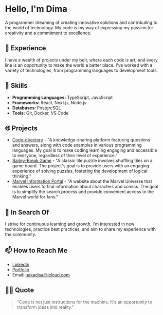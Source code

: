 # Hello, I'm Dima

A programmer dreaming of creating innovative solutions and contributing to the world of technology. My code is my way of expressing my passion for creativity and a commitment to excellence.

## 🚀 Experience

I have a wealth of projects under my belt, where each code is art, and every line is an opportunity to make the world a better place. I've worked with a variety of technologies, from programming languages to development tools.

## 💼 Skills

- **Programming Languages:** TypeScript, JavaScript
- **Frameworks:** React, Next.js, Node.js
- **Databases:** PostgreSQL
- **Tools:** Git, Docker, VS Code

## 🌐 Projects

- [Code-directory](https://code-directory.com/) -  "A knowledge-sharing platform featuring questions and answers, along with code examples in various programming languages. My goal is to make coding learning engaging and accessible to everyone, regardless of their level of experience."
- [Barley-Break Game](https://barley-break-seven.vercel.app/) -  "A classic tile puzzle involves shuffling tiles on a game board. The project's goal is to provide users with an engaging experience of solving puzzles, fostering the development of logical thinking."
- [Marvel Information Portal](https://marvel-characters-ivory.vercel.app/) -  "A website about the Marvel Universe that enables users to find information about characters and comics. The goal is to simplify the search process and provide convenient access to the Marvel world for fans."

## 🌱 In Search Of

I strive for continuous learning and growth. I'm interested in new technologies, practice best practices, and aim to share my experience with the community.

## 📫 How to Reach Me

- [LinkedIn](https://www.linkedin.com/in/dzmitry-rybak/)
- [Portfolio](https://rybak.vercel.app/)
- Email: nakadisa@icloud.com

## 👨‍💻 Quote

> "Code is not just instructions for the machine. It's an opportunity to transform ideas into reality."
